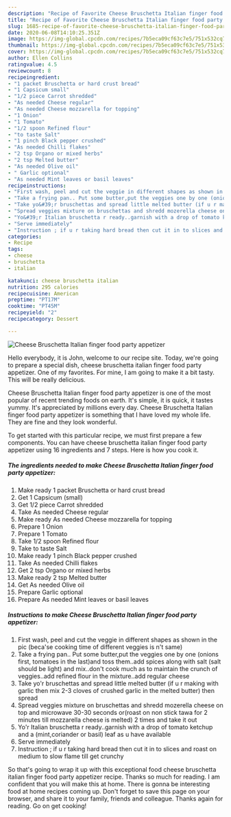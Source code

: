 ```yaml
---
description: "Recipe of Favorite Cheese Bruschetta Italian finger food party appetizer"
title: "Recipe of Favorite Cheese Bruschetta Italian finger food party appetizer"
slug: 1685-recipe-of-favorite-cheese-bruschetta-italian-finger-food-party-appetizer
date: 2020-06-08T14:10:25.351Z
image: https://img-global.cpcdn.com/recipes/7b5eca09cf63c7e5/751x532cq70/cheese-bruschetta-italian-finger-food-party-appetizer-recipe-main-photo.jpg
thumbnail: https://img-global.cpcdn.com/recipes/7b5eca09cf63c7e5/751x532cq70/cheese-bruschetta-italian-finger-food-party-appetizer-recipe-main-photo.jpg
cover: https://img-global.cpcdn.com/recipes/7b5eca09cf63c7e5/751x532cq70/cheese-bruschetta-italian-finger-food-party-appetizer-recipe-main-photo.jpg
author: Ellen Collins
ratingvalue: 4.5
reviewcount: 8
recipeingredient:
- "1 packet Bruschetta or hard crust bread"
- "1 Capsicum small"
- "1/2 piece Carrot shredded"
- "As needed Cheese regular"
- "As needed Cheese mozzarella for topping"
- "1 Onion"
- "1 Tomato"
- "1/2 spoon Refined flour"
- "to taste Salt"
- "1 pinch Black pepper crushed"
- "As needed Chilli flakes"
- "2 tsp Organo or mixed herbs"
- "2 tsp Melted butter"
- "As needed Olive oil"
- " Garlic optional"
- "As needed Mint leaves or basil leaves"
recipeinstructions:
- "First wash, peel and cut the veggie in different shapes as shown in the pic (beca&#39;se cooking time of different veggies is n&#39;t same)"
- "Take a frying pan.. Put some butter,put the veggies one by one (onions first, tomatoes in the last)and toss them..add spices along with salt (salt should be light) and mix..don&#39;t cook much as to maintain the crunch of veggies..add refined flour in the mixture..add regular cheese"
- "Take yo&#39;r bruschettas and spread little melted butter (if u r making with garlic then mix 2-3 cloves of crushed garlic in the melted butter) then spread"
- "Spread veggies mixture on bruschettas and shredd mozerella cheese on top and microwave 30-30 seconds or(roast on non stick tawa for 2 minutes till mozzarella cheese is melted) 2 times and take it out"
- "Yo&#39;r Italian bruschetta r ready..garnish with a drop of tomato ketchup and a (mint,coriander or basil) leaf as u have available"
- "Serve immediately"
- "Instruction ; if u r taking hard bread then cut it in to slices and roast on medium to slow flame till get crunchy"
categories:
- Recipe
tags:
- cheese
- bruschetta
- italian

katakunci: cheese bruschetta italian 
nutrition: 295 calories
recipecuisine: American
preptime: "PT17M"
cooktime: "PT45M"
recipeyield: "2"
recipecategory: Dessert

---
```



![Cheese Bruschetta Italian finger food party appetizer](https://img-global.cpcdn.com/recipes/7b5eca09cf63c7e5/751x532cq70/cheese-bruschetta-italian-finger-food-party-appetizer-recipe-main-photo.jpg)

Hello everybody, it is John, welcome to our recipe site. Today, we're going to prepare a special dish, cheese bruschetta italian finger food party appetizer. One of my favorites. For mine, I am going to make it a bit tasty. This will be really delicious.



Cheese Bruschetta Italian finger food party appetizer is one of the most popular of recent trending foods on earth. It's simple, it is quick, it tastes yummy. It's appreciated by millions every day. Cheese Bruschetta Italian finger food party appetizer is something that I have loved my whole life. They are fine and they look wonderful.


To get started with this particular recipe, we must first prepare a few components. You can have cheese bruschetta italian finger food party appetizer using 16 ingredients and 7 steps. Here is how you cook it.

<!--inarticleads1-->

##### The ingredients needed to make Cheese Bruschetta Italian finger food party appetizer:

1. Make ready 1 packet Bruschetta or hard crust bread
1. Get 1 Capsicum (small)
1. Get 1/2 piece Carrot shredded
1. Take As needed Cheese regular
1. Make ready As needed Cheese mozzarella for topping
1. Prepare 1 Onion
1. Prepare 1 Tomato
1. Take 1/2 spoon Refined flour
1. Take to taste Salt
1. Make ready 1 pinch Black pepper crushed
1. Take As needed Chilli flakes
1. Get 2 tsp Organo or mixed herbs
1. Make ready 2 tsp Melted butter
1. Get As needed Olive oil
1. Prepare  Garlic optional
1. Prepare As needed Mint leaves or basil leaves




<!--inarticleads2-->

##### Instructions to make Cheese Bruschetta Italian finger food party appetizer:

1. First wash, peel and cut the veggie in different shapes as shown in the pic (beca&#39;se cooking time of different veggies is n&#39;t same)
1. Take a frying pan.. Put some butter,put the veggies one by one (onions first, tomatoes in the last)and toss them..add spices along with salt (salt should be light) and mix..don&#39;t cook much as to maintain the crunch of veggies..add refined flour in the mixture..add regular cheese
1. Take yo&#39;r bruschettas and spread little melted butter (if u r making with garlic then mix 2-3 cloves of crushed garlic in the melted butter) then spread
1. Spread veggies mixture on bruschettas and shredd mozerella cheese on top and microwave 30-30 seconds or(roast on non stick tawa for 2 minutes till mozzarella cheese is melted) 2 times and take it out
1. Yo&#39;r Italian bruschetta r ready..garnish with a drop of tomato ketchup and a (mint,coriander or basil) leaf as u have available
1. Serve immediately
1. Instruction ; if u r taking hard bread then cut it in to slices and roast on medium to slow flame till get crunchy




So that's going to wrap it up with this exceptional food cheese bruschetta italian finger food party appetizer recipe. Thanks so much for reading. I am confident that you will make this at home. There is gonna be interesting food at home recipes coming up. Don't forget to save this page on your browser, and share it to your family, friends and colleague. Thanks again for reading. Go on get cooking!
